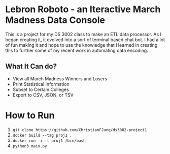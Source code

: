 # Lebron Roboto - an Iteractive March Madness Data Console
This is a project for my DS 3002 class to make an ETL data processor. As I began creating it, it evolved into a sort of terminal based chat bot. I had a lot of fun making it and hope to use the knowledge that I learned in creating this to further some of my recent work in automating data encoding. 

## What It Can do?
- View all March Madness Winners and Losers
- Print Statistical Information
- Subset to Certain Colleges
- Export to CSV, JSON, or TSV



# How to Run

1.  `git clone https://github.com/ChristianFJung/ds3002-project1 ` 
2. `docker build --tag proj1 .`
3. `docker run -i -t proj1 /bin/bash`
4.  `python3 main.py`

